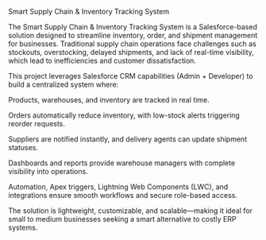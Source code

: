 Smart Supply Chain & Inventory Tracking System

The Smart Supply Chain & Inventory Tracking System is a Salesforce-based solution designed to streamline inventory, order, and shipment management for businesses. Traditional supply chain operations face challenges such as stockouts, overstocking, delayed shipments, and lack of real-time visibility, which lead to inefficiencies and customer dissatisfaction.

This project leverages Salesforce CRM capabilities (Admin + Developer) to build a centralized system where:

Products, warehouses, and inventory are tracked in real time.

Orders automatically reduce inventory, with low-stock alerts triggering reorder requests.

Suppliers are notified instantly, and delivery agents can update shipment statuses.

Dashboards and reports provide warehouse managers with complete visibility into operations.

Automation, Apex triggers, Lightning Web Components (LWC), and integrations ensure smooth workflows and secure role-based access.


The solution is lightweight, customizable, and scalable—making it ideal for small to medium businesses seeking a smart alternative to costly ERP systems.
